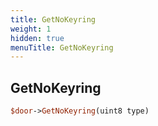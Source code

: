 ```yaml
---
title: GetNoKeyring
weight: 1
hidden: true
menuTitle: GetNoKeyring
---
```

## GetNoKeyring
```perl
$door->GetNoKeyring(uint8 type)
```